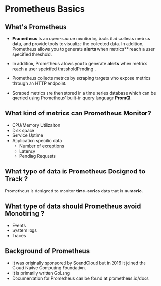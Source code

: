 # Prometheus Basics 

## What's Prometheus 
- **Prometheus** is an open-source monitoring tools that collects metrics data, and provide tools to visualize the collected data. In addition, Prometheus allows you to generate **alerts** when metrics** reach a user specified threshold. 

- In addition, Prometheus allows you to generate **alerts** when metrics reach a user speicifed thresholdPending . 

- Prometheus collects metrics by scraping targets who expose metrics through an HTTP endpoint. 

- Scraped metrics are then stored in a time series database which can be queried using Prometheus' built-in query language **PromQl**.

## What kind of metrics can Prometheus Monitor? 

- CPU/Memory Utilizaiton 
- Disk space
- Service Uptime 
- Application specific data 
  - Number of exceptions 
  - Latency 
  - Pending Requests 

## What type of data is Prometheus Designed to Track ? 

Prometheus is designed to monitor **time-series** data that is **numeric**.


## What type of data should Prometheus avoid Monotiring ? 
- Events 
- System logs 
- Traces  


## Background of Prometheus 
- It was originally sponsored by SoundCloud but in 2016 it joined the Cloud Native Computing Foundation.  
- It is primarily written GoLang
- Documentation for Prometheus can be found at prometheus.io/docs 